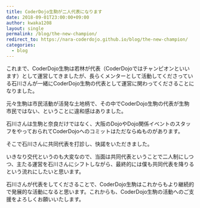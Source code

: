 ```yaml
---
title: CoderDojo生駒が二人代表になります
date: 2018-09-01T23:00:00+09:00
author: kwaka1208
layout: single
permalink: /blog/the-new-champion/
redirect_to: https://nara-coderdojo.github.io/blog/the-new-champion/
categories:
  - blog
---
```

これまで、CoderDojo生駒は若林が代表（CoderDojoではチャンピオンといいます）として運営してきましたが、長らくメンターとして活動してくださっている石川さんが一緒にCoderDojo生駒の代表として運営に関わってくださることになりました。

元々生駒は市民活動が活発な土地柄で、その中でCoderDojo生駒の代表が生駒市民ではない、ということに違和感はありました。

石川さんは生駒と奈良だけではなく、大阪のDojoやDojo関係イベントのスタッフをやっておられてCoderDojoへのコミットはただならぬものがあります。

そこで石川さんに共同代表を打診し、快諾をいただきました。

いきなり交代というのも大変なので、当面は共同代表ということで二人制にしつつ、主たる運営を石川さんにシフトしながら、最終的には僕も共同代表を降りるという流れにしたいと思います。

石川さんが代表をしてくださることで、CoderDojo生駒はこれからもより継続的で発展的な活動になると思います。これからも、CoderDojo生駒の活動へのご支援をよろしくお願いいたします。
